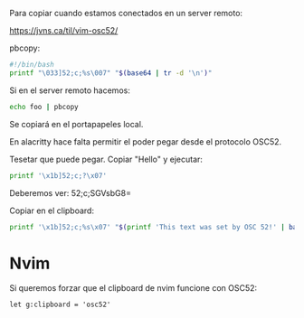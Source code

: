 Para copiar cuando estamos conectados en un server remoto:

<https://jvns.ca/til/vim-osc52/>

pbcopy:

```bash
#!/bin/bash
printf "\033]52;c;%s\007" "$(base64 | tr -d '\n')"
```

Si en el server remoto hacemos:

```bash
echo foo | pbcopy
```

Se copiará en el portapapeles local.

En alacritty hace falta permitir el poder pegar desde el protocolo OSC52.

Tesetar que puede pegar. Copiar "Hello" y ejecutar:

```bash
printf '\x1b]52;c;?\x07'
```

Deberemos ver: 52;c;SGVsbG8=

Copiar en el clipboard:

```bash
printf '\x1b]52;c;%s\x07' "$(printf 'This text was set by OSC 52!' | base64 -w 0)"
```

# Nvim

Si queremos forzar que el clipboard de nvim funcione con OSC52:

```vim
let g:clipboard = 'osc52'
```
